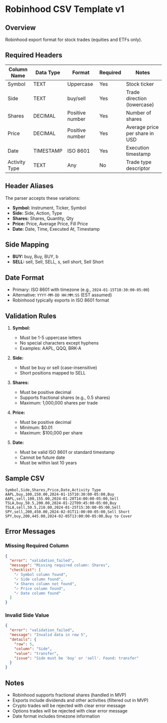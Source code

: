 # Robinhood CSV Template v1

## Overview
Robinhood export format for stock trades (equities and ETFs only).

## Required Headers

| Column Name | Data Type | Format | Required | Notes |
|-------------|-----------|--------|----------|-------|
| Symbol | TEXT | Uppercase | Yes | Stock ticker |
| Side | TEXT | buy/sell | Yes | Trade direction (lowercase) |
| Shares | DECIMAL | Positive number | Yes | Number of shares |
| Price | DECIMAL | Positive number | Yes | Average price per share in USD |
| Date | TIMESTAMP | ISO 8601 | Yes | Execution timestamp |
| Activity Type | TEXT | Any | No | Trade type descriptor |

## Header Aliases

The parser accepts these variations:
- **Symbol:** Instrument, Ticker, Symbol
- **Side:** Side, Action, Type
- **Shares:** Shares, Quantity, Qty
- **Price:** Price, Average Price, Fill Price
- **Date:** Date, Time, Executed At, Timestamp

## Side Mapping

- **BUY:** buy, Buy, BUY, b
- **SELL:** sell, Sell, SELL, s, sell short, Sell Short

## Date Format

- Primary: ISO 8601 with timezone (e.g., `2024-01-15T10:30:00-05:00`)
- Alternative: `YYYY-MM-DD HH:MM:SS` (EST assumed)
- Robinhood typically exports in ISO 8601 format

## Validation Rules

1. **Symbol:**
   - Must be 1-5 uppercase letters
   - No special characters except hyphens
   - Examples: AAPL, QQQ, BRK-A

2. **Side:**
   - Must be buy or sell (case-insensitive)
   - Short positions mapped to SELL

3. **Shares:**
   - Must be positive decimal
   - Supports fractional shares (e.g., 0.5 shares)
   - Maximum: 1,000,000 shares per trade

4. **Price:**
   - Must be positive decimal
   - Minimum: $0.01
   - Maximum: $100,000 per share

5. **Date:**
   - Must be valid ISO 8601 or standard timestamp
   - Cannot be future date
   - Must be within last 10 years

## Sample CSV

```csv
Symbol,Side,Shares,Price,Date,Activity Type
AAPL,buy,100,150.00,2024-01-15T10:30:00-05:00,Buy
AAPL,sell,100,155.00,2024-01-20T14:00:00-05:00,Sell
TSLA,buy,50.5,200.00,2024-01-22T09:45:00-05:00,Buy
TSLA,sell,50.5,210.00,2024-01-25T15:30:00-05:00,Sell
SPY,sell,200,450.00,2024-02-01T11:00:00-05:00,Sell Short
SPY,buy,200,445.00,2024-02-05T13:00:00-05:00,Buy to Cover
```

## Error Messages

### Missing Required Column
```json
{
  "error": "validation_failed",
  "message": "Missing required column: Shares",
  "checklist": [
    "✓ Symbol column found",
    "✓ Side column found",
    "✗ Shares column not found",
    "✓ Price column found",
    "✓ Date column found"
  ]
}
```

### Invalid Side Value
```json
{
  "error": "validation_failed",
  "message": "Invalid data in row 5",
  "details": {
    "row": 5,
    "column": "Side",
    "value": "transfer",
    "issue": "Side must be 'buy' or 'sell'. Found: transfer"
  }
}
```

## Notes

- Robinhood supports fractional shares (handled in MVP)
- Exports include dividends and other activities (filtered out in MVP)
- Crypto trades will be rejected with clear error message
- Options trades will be rejected with clear error message
- Date format includes timezone information
